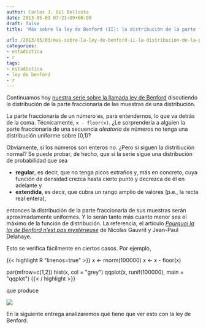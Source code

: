 ```yaml
---
author: Carlos J. Gil Bellosta
date: 2013-05-03 07:21:09+00:00
draft: false
title: 'Más sobre la ley de Benford (II): la distribución de la parte fraccionaria'

url: /2013/05/03/mas-sobre-la-ley-de-benford-ii-la-distribucion-de-la-parte-fraccionaria/
categories:
- estadística
- r
tags:
- estadística
- ley de benford
- r
---
```


Continuamos hoy [nuestra serie sobre la llamada ley de Benford](http://www.datanalytics.com/2013/04/16/mas-sobre-la-ley-de-benford-i-una-condicion-suficiente) discutiendo la distribución de la parte fraccionaria de las muestras de una distribución.

La parte fraccionaria de un número es, para entendernos, lo que va detrás de la coma. Técnicamente, `x - floor(x)`. ¿Le sorprendería a alguien la parte fraccionaria de una secuencia _aleatoria_ de números no tenga una distribución uniforme sobre [0,1)?

Obviamente, si los números son enteros no. ¿Pero si siguen la distribución normal? Se puede probar, de hecho, que si la serie sigue una distribución de probabilidad que sea

* **regular**, es decir, que no tenga picos extraños y, más en concreto, cuya función de densidad crezca hasta cierto punto y decrezca de él en adelante y
* **extendida**, es decir, que cubra un rango amplio de valores (p.e., la recta real entera),

entonces la distribución de la parte fraccionaria de sus muestras serán aproximadamente uniformes. Y lo serán tanto más cuanto menor sea el máximo de la función de distribución. La referencia, el artículo [_Pourquoi la loi de Benford n’est pas mystérieuse_](http://www.ehess.fr/revue-msh/pdf/N182R1280.pdf?) de Nicolas Gauvrit y Jean-Paul Delahaye.

Esto se verifica fácilmente en ciertos casos. Por ejemplo,

{{< highlight R "linenos=true" >}}
x <- rnorm(100000)
x <- x - floor(x)

par(mfrow=c(1,2))
hist(x, col = "grey")
qqplot(x, runif(100000), main = "qqplot")
{{< / highlight >}}

que produce

[![](/wp-uploads/2013/05/dist_parte_fraccionaria.png#center)
](/wp-uploads/2013/05/dist_parte_fraccionaria.png#center)

En la siguiente entrega analizaremos qué tiene que ver esto con la ley de Benford.